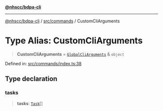 [**@nhscc/bdpa-cli**](../../../README.md)

***

[@nhscc/bdpa-cli](../../../README.md) / [src/commands](../README.md) / CustomCliArguments

# Type Alias: CustomCliArguments

> **CustomCliArguments** = [`GlobalCliArguments`](../../configure/type-aliases/GlobalCliArguments.md) & `object`

Defined in: [src/commands/index.ts:38](https://github.com/nhscc/bdpa-cli/blob/ff937d5fa5de96938ab72f8ce38af693e479fb18/src/commands/index.ts#L38)

## Type declaration

### tasks

> **tasks**: [`Task`](../../constant/type-aliases/Task.md)[]
